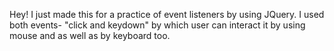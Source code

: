 Hey! I just made this for a practice of event listeners by using JQuery.
I used both events- "click and keydown" by which user can interact it by using mouse and as well as by keyboard too.
